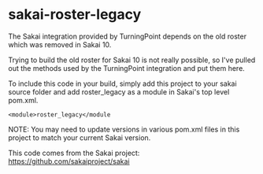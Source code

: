 # sakai-roster-legacy
The Sakai integration provided by TurningPoint depends on the old roster which was removed in Sakai 10.

Trying to build the old roster for Sakai 10 is not really possible, so I've pulled out the methods used by the TurningPoint integration and put them here.

To include this code in your build, simply add this project to your sakai source folder and add roster_legacy as a module in Sakai's top level pom.xml.

`<module>roster_legacy</module`

NOTE: You may need to update versions in various pom.xml files in this project to match your current Sakai version.

This code comes from the Sakai project: https://github.com/sakaiproject/sakai

